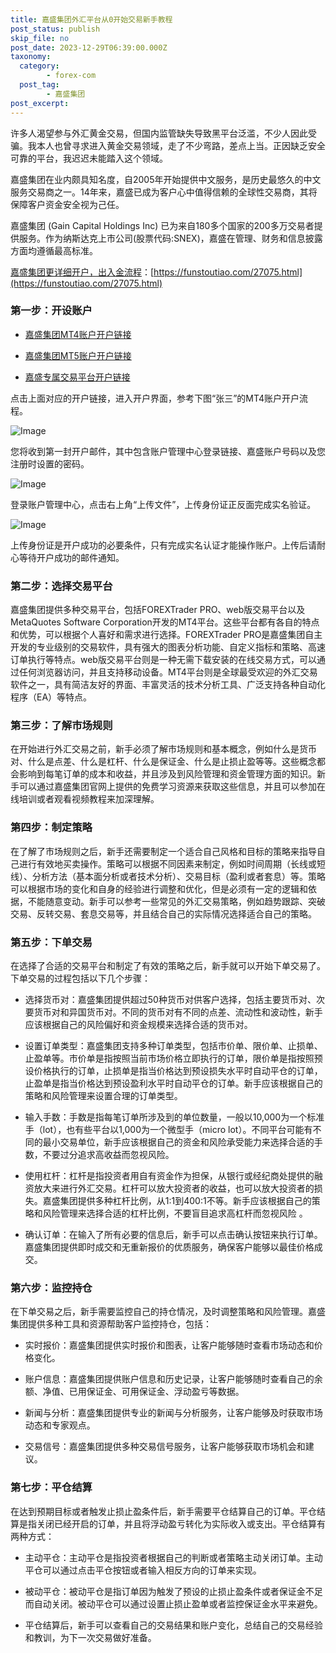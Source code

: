 ```yaml
---
title: 嘉盛集团外汇平台从0开始交易新手教程
post_status: publish
skip_file: no
post_date: 2023-12-29T06:39:00.000Z
taxonomy:
  category:
        - forex-com
  post_tag:
        - 嘉盛集团
post_excerpt: 
---
```

许多人渴望参与外汇黄金交易，但国内监管缺失导致黑平台泛滥，不少人因此受骗。我本人也曾寻求进入黄金交易领域，走了不少弯路，差点上当。正因缺乏安全可靠的平台，我迟迟未能踏入这个领域。

嘉盛集团在业内颇具知名度，自2005年开始提供中文服务，是历史最悠久的中文服务交易商之一。14年来，嘉盛已成为客户心中值得信赖的全球性交易商，其将保障客户资金安全视为己任。

嘉盛集团 (Gain Capital Holdings Inc) 已为来自180多个国家的200多万交易者提供服务。作为纳斯达克上市公司(股票代码:SNEX)，嘉盛在管理、财务和信息披露方面均遵循最高标准。

[嘉盛集团更详细开户，出入金流程](https://funstoutiao.com/27075.html)：[https://funstoutiao.com/27075.html](https://funstoutiao.com/27075.html)

### 第一步：开设账户

* [嘉盛集团MT4账户开户链接](https://s.ssgg.net/jsmt4)

* [嘉盛集团MT5账户开户链接](https://s.ssgg.net/jsmt5)

* [嘉盛专属交易平台开户链接](https://s.ssgg.net/js)

点击上面对应的开户链接，进入开户界面，参考下图“张三”的MT4账户开户流程。

![Image](https://prod-files-secure.s3.us-west-2.amazonaws.com/39ed1227-6d7d-4570-be36-9ccd4a2c4241/7a167aea-686b-400d-af59-4e18eb607a40/640.png?X-Amz-Algorithm=AWS4-HMAC-SHA256&X-Amz-Content-Sha256=UNSIGNED-PAYLOAD&X-Amz-Credential=ASIAZI2LB4662CCBJ5BG%2F20250914%2Fus-west-2%2Fs3%2Faws4_request&X-Amz-Date=20250914T161325Z&X-Amz-Expires=3600&X-Amz-Security-Token=IQoJb3JpZ2luX2VjEOX%2F%2F%2F%2F%2F%2F%2F%2F%2F%2FwEaCXVzLXdlc3QtMiJIMEYCIQCd36Sz7m2gGmCsz681h3lUF4RMVVxEbPDJcvZfruoFZAIhAKQhN8i5Qi7pW0MaRXZgFr0Pt260EZ1JsQrjMDAlmI%2F6Kv8DCF4QABoMNjM3NDIzMTgzODA1IgwFrDC6Emv7V6icJ1Aq3ANOiM0PHVzZV26PIsiVZuWHAN6eyjvLFhn%2BL3pTKJxTDKbVk%2FDbHSdsMknVBiT8mC%2FlRXdkjCFvSsJsqg76i7o7IbwEpcI0kHzDWA51b859Z%2FPwAiJDG7%2FD65DmLT6J%2BCYtInqXqZQ3%2Fb%2FEpC7%2FH8POkR4pR59JhylS9zWMrZEUj6zRZykaof8qwFvzFu%2B7OQt4S7uXNVKcTNrnQhzmwl1xYquErGLgvRUeoV2US0JGOlkWG2g2Hxpab6K37PCn2A7VVhGjpsbfvMaJ9lCmUo%2Bmm%2Ff1gbSKVSFDSko6o6IO5vVGtrWCNT97cWZlIR5EM4rsL8yJL%2Fj9Xj9rJXtJDAntmKhXz252mDR8%2B5UliDyz5CS33ZCPizNF9ewNTC7SOkcmgmXfb8Xt37ptW67xFExnJnd6pU3GNAPu9hyeTkDdjYpHbzQqoQbgZx%2BS7HNyufnBnAcwiUegNMXeTdtpzP4hL7tx5ivPvIMrl8D7xJSZsZY%2FBbXgPb9GUyjds3FyrvTVrxKU1wLkDf9NCmuRmfdkFlCqfuUg29TuZ%2F%2FqVQ7OkIl%2BIzTiMZHm%2Fs%2BoJ7uk3REX8U%2But24CSzSdDoyjrQJKGKO3cJQV7s8z%2FSKZRlTt4HNCObIK8KAj0DbjUDDo8ZrGBjqkAdxSmqQktV2vBu2jvWEwbJ5eucYRpTNG2J0Xf2Y1OqJv5R5YWk6uEtEKCrwTfQJhuF7Ua9gsvsISzFGAJjq0Ic5Y0B1OKxlANED%2FQ35CLPRxPcYZkrylFLi04JYlNjV36trtpfpGGFjvE8ipp7RO5bLumSc%2Bf0JAHDwOvefWmfAylCuQJK%2F2zsgj%2BO34IgfBaMvUjrdZnEU0HhsgaVePeKGO7Qrv&X-Amz-Signature=6981102152d583aa3bdce5393260b4aabb80b11df2f2826b364d3517680e8a41&X-Amz-SignedHeaders=host&x-amz-checksum-mode=ENABLED&x-id=GetObject)

您将收到第一封开户邮件，其中包含账户管理中心登录链接、嘉盛账户号码以及您注册时设置的密码。

![Image](https://prod-files-secure.s3.us-west-2.amazonaws.com/39ed1227-6d7d-4570-be36-9ccd4a2c4241/eaa1c6b3-2877-4284-a0e1-530e222c27fb/image.png?X-Amz-Algorithm=AWS4-HMAC-SHA256&X-Amz-Content-Sha256=UNSIGNED-PAYLOAD&X-Amz-Credential=ASIAZI2LB4662CCBJ5BG%2F20250914%2Fus-west-2%2Fs3%2Faws4_request&X-Amz-Date=20250914T161325Z&X-Amz-Expires=3600&X-Amz-Security-Token=IQoJb3JpZ2luX2VjEOX%2F%2F%2F%2F%2F%2F%2F%2F%2F%2FwEaCXVzLXdlc3QtMiJIMEYCIQCd36Sz7m2gGmCsz681h3lUF4RMVVxEbPDJcvZfruoFZAIhAKQhN8i5Qi7pW0MaRXZgFr0Pt260EZ1JsQrjMDAlmI%2F6Kv8DCF4QABoMNjM3NDIzMTgzODA1IgwFrDC6Emv7V6icJ1Aq3ANOiM0PHVzZV26PIsiVZuWHAN6eyjvLFhn%2BL3pTKJxTDKbVk%2FDbHSdsMknVBiT8mC%2FlRXdkjCFvSsJsqg76i7o7IbwEpcI0kHzDWA51b859Z%2FPwAiJDG7%2FD65DmLT6J%2BCYtInqXqZQ3%2Fb%2FEpC7%2FH8POkR4pR59JhylS9zWMrZEUj6zRZykaof8qwFvzFu%2B7OQt4S7uXNVKcTNrnQhzmwl1xYquErGLgvRUeoV2US0JGOlkWG2g2Hxpab6K37PCn2A7VVhGjpsbfvMaJ9lCmUo%2Bmm%2Ff1gbSKVSFDSko6o6IO5vVGtrWCNT97cWZlIR5EM4rsL8yJL%2Fj9Xj9rJXtJDAntmKhXz252mDR8%2B5UliDyz5CS33ZCPizNF9ewNTC7SOkcmgmXfb8Xt37ptW67xFExnJnd6pU3GNAPu9hyeTkDdjYpHbzQqoQbgZx%2BS7HNyufnBnAcwiUegNMXeTdtpzP4hL7tx5ivPvIMrl8D7xJSZsZY%2FBbXgPb9GUyjds3FyrvTVrxKU1wLkDf9NCmuRmfdkFlCqfuUg29TuZ%2F%2FqVQ7OkIl%2BIzTiMZHm%2Fs%2BoJ7uk3REX8U%2But24CSzSdDoyjrQJKGKO3cJQV7s8z%2FSKZRlTt4HNCObIK8KAj0DbjUDDo8ZrGBjqkAdxSmqQktV2vBu2jvWEwbJ5eucYRpTNG2J0Xf2Y1OqJv5R5YWk6uEtEKCrwTfQJhuF7Ua9gsvsISzFGAJjq0Ic5Y0B1OKxlANED%2FQ35CLPRxPcYZkrylFLi04JYlNjV36trtpfpGGFjvE8ipp7RO5bLumSc%2Bf0JAHDwOvefWmfAylCuQJK%2F2zsgj%2BO34IgfBaMvUjrdZnEU0HhsgaVePeKGO7Qrv&X-Amz-Signature=535cc9af2a83681deabd9bd5fdec4fb58db2525571e8ced4faa8c7852693b127&X-Amz-SignedHeaders=host&x-amz-checksum-mode=ENABLED&x-id=GetObject)

登录账户管理中心，点击右上角“上传文件”，上传身份证正反面完成实名验证。

![Image](https://prod-files-secure.s3.us-west-2.amazonaws.com/39ed1227-6d7d-4570-be36-9ccd4a2c4241/54090639-09fc-46b4-a135-e0289f707147/image.png?X-Amz-Algorithm=AWS4-HMAC-SHA256&X-Amz-Content-Sha256=UNSIGNED-PAYLOAD&X-Amz-Credential=ASIAZI2LB4662CCBJ5BG%2F20250914%2Fus-west-2%2Fs3%2Faws4_request&X-Amz-Date=20250914T161325Z&X-Amz-Expires=3600&X-Amz-Security-Token=IQoJb3JpZ2luX2VjEOX%2F%2F%2F%2F%2F%2F%2F%2F%2F%2FwEaCXVzLXdlc3QtMiJIMEYCIQCd36Sz7m2gGmCsz681h3lUF4RMVVxEbPDJcvZfruoFZAIhAKQhN8i5Qi7pW0MaRXZgFr0Pt260EZ1JsQrjMDAlmI%2F6Kv8DCF4QABoMNjM3NDIzMTgzODA1IgwFrDC6Emv7V6icJ1Aq3ANOiM0PHVzZV26PIsiVZuWHAN6eyjvLFhn%2BL3pTKJxTDKbVk%2FDbHSdsMknVBiT8mC%2FlRXdkjCFvSsJsqg76i7o7IbwEpcI0kHzDWA51b859Z%2FPwAiJDG7%2FD65DmLT6J%2BCYtInqXqZQ3%2Fb%2FEpC7%2FH8POkR4pR59JhylS9zWMrZEUj6zRZykaof8qwFvzFu%2B7OQt4S7uXNVKcTNrnQhzmwl1xYquErGLgvRUeoV2US0JGOlkWG2g2Hxpab6K37PCn2A7VVhGjpsbfvMaJ9lCmUo%2Bmm%2Ff1gbSKVSFDSko6o6IO5vVGtrWCNT97cWZlIR5EM4rsL8yJL%2Fj9Xj9rJXtJDAntmKhXz252mDR8%2B5UliDyz5CS33ZCPizNF9ewNTC7SOkcmgmXfb8Xt37ptW67xFExnJnd6pU3GNAPu9hyeTkDdjYpHbzQqoQbgZx%2BS7HNyufnBnAcwiUegNMXeTdtpzP4hL7tx5ivPvIMrl8D7xJSZsZY%2FBbXgPb9GUyjds3FyrvTVrxKU1wLkDf9NCmuRmfdkFlCqfuUg29TuZ%2F%2FqVQ7OkIl%2BIzTiMZHm%2Fs%2BoJ7uk3REX8U%2But24CSzSdDoyjrQJKGKO3cJQV7s8z%2FSKZRlTt4HNCObIK8KAj0DbjUDDo8ZrGBjqkAdxSmqQktV2vBu2jvWEwbJ5eucYRpTNG2J0Xf2Y1OqJv5R5YWk6uEtEKCrwTfQJhuF7Ua9gsvsISzFGAJjq0Ic5Y0B1OKxlANED%2FQ35CLPRxPcYZkrylFLi04JYlNjV36trtpfpGGFjvE8ipp7RO5bLumSc%2Bf0JAHDwOvefWmfAylCuQJK%2F2zsgj%2BO34IgfBaMvUjrdZnEU0HhsgaVePeKGO7Qrv&X-Amz-Signature=f2283921fc8b502a27140877a613d540be8f74c2e72696fb54878a6f762a202d&X-Amz-SignedHeaders=host&x-amz-checksum-mode=ENABLED&x-id=GetObject)

上传身份证是开户成功的必要条件，只有完成实名认证才能操作账户。上传后请耐心等待开户成功的邮件通知。

### 第二步：选择交易平台

嘉盛集团提供多种交易平台，包括FOREXTrader PRO、web版交易平台以及MetaQuotes Software Corporation开发的MT4平台。这些平台都有各自的特点和优势，可以根据个人喜好和需求进行选择。FOREXTrader PRO是嘉盛集团自主开发的专业级别的交易软件，具有强大的图表分析功能、自定义指标和策略、高速订单执行等特点。web版交易平台则是一种无需下载安装的在线交易方式，可以通过任何浏览器访问，并且支持移动设备。MT4平台则是全球最受欢迎的外汇交易软件之一，具有简洁友好的界面、丰富灵活的技术分析工具、广泛支持各种自动化程序（EA）等特点。

### 第三步：了解市场规则

在开始进行外汇交易之前，新手必须了解市场规则和基本概念，例如什么是货币对、什么是点差、什么是杠杆、什么是保证金、什么是止损止盈等等。这些概念都会影响到每笔订单的成本和收益，并且涉及到风险管理和资金管理方面的知识。新手可以通过嘉盛集团官网上提供的免费学习资源来获取这些信息，并且可以参加在线培训或者观看视频教程来加深理解。

### 第四步：制定策略

在了解了市场规则之后，新手还需要制定一个适合自己风格和目标的策略来指导自己进行有效地买卖操作。策略可以根据不同因素来制定，例如时间周期（长线或短线）、分析方法（基本面分析或者技术分析）、交易目标（盈利或者套息）等。策略可以根据市场的变化和自身的经验进行调整和优化，但是必须有一定的逻辑和依据，不能随意变动。新手可以参考一些常见的外汇交易策略，例如趋势跟踪、突破交易、反转交易、套息交易等，并且结合自己的实际情况选择适合自己的策略。

### 第五步：下单交易

在选择了合适的交易平台和制定了有效的策略之后，新手就可以开始下单交易了。下单交易的过程包括以下几个步骤：

* 选择货币对：嘉盛集团提供超过50种货币对供客户选择，包括主要货币对、次要货币对和异国货币对。不同的货币对有不同的点差、流动性和波动性，新手应该根据自己的风险偏好和资金规模来选择合适的货币对。

* 设置订单类型：嘉盛集团支持多种订单类型，包括市价单、限价单、止损单、止盈单等。市价单是指按照当前市场价格立即执行的订单，限价单是指按照预设价格执行的订单，止损单是指当价格达到预设损失水平时自动平仓的订单，止盈单是指当价格达到预设盈利水平时自动平仓的订单。新手应该根据自己的策略和风险管理来设置合理的订单类型。

* 输入手数：手数是指每笔订单所涉及到的单位数量，一般以10,000为一个标准手（lot），也有些平台以1,000为一个微型手（micro lot）。不同平台可能有不同的最小交易单位，新手应该根据自己的资金和风险承受能力来选择合适的手数，不要过分追求高收益而忽视风险。

* 使用杠杆：杠杆是指投资者用自有资金作为担保，从银行或经纪商处提供的融资放大来进行外汇交易。杠杆可以放大投资者的收益，也可以放大投资者的损失。嘉盛集团提供多种杠杆比例，从1:1到400:1不等。新手应该根据自己的策略和风险管理来选择合适的杠杆比例，不要盲目追求高杠杆而忽视风险 。

* 确认订单：在输入了所有必要的信息后，新手可以点击确认按钮来执行订单。嘉盛集团提供即时成交和无重新报价的优质服务，确保客户能够以最佳价格成交。

### 第六步：监控持仓

在下单交易之后，新手需要监控自己的持仓情况，及时调整策略和风险管理。嘉盛集团提供多种工具和资源帮助客户监控持仓，包括：

* 实时报价：嘉盛集团提供实时报价和图表，让客户能够随时查看市场动态和价格变化。

* 账户信息：嘉盛集团提供账户信息和历史记录，让客户能够随时查看自己的余额、净值、已用保证金、可用保证金、浮动盈亏等数据。

* 新闻与分析：嘉盛集团提供专业的新闻与分析服务，让客户能够及时获取市场动态和专家观点。

* 交易信号：嘉盛集团提供多种交易信号服务，让客户能够获取市场机会和建议。

### 第七步：平仓结算

在达到预期目标或者触发止损止盈条件后，新手需要平仓结算自己的订单。平仓结算是指关闭已经开启的订单，并且将浮动盈亏转化为实际收入或支出。平仓结算有两种方式：

* 主动平仓：主动平仓是指投资者根据自己的判断或者策略主动关闭订单。主动平仓可以通过点击平仓按钮或者输入相反方向的订单来实现。

* 被动平仓：被动平仓是指订单因为触发了预设的止损止盈条件或者保证金不足而自动关闭。被动平仓可以通过设置止损止盈单或者监控保证金水平来避免。

* 平仓结算后，新手可以查看自己的交易结果和账户变化，总结自己的交易经验和教训，为下一次交易做好准备。